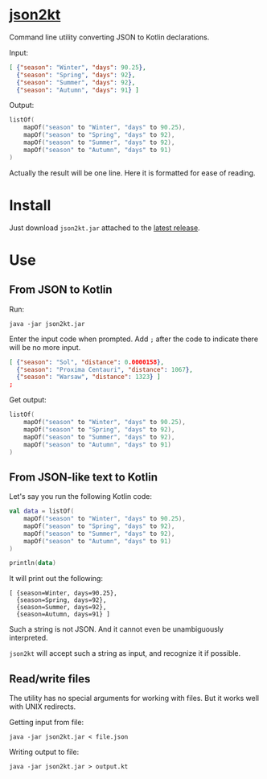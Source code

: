 # [json2kt](https://github.com/rtmigo/json2kt_kt)

Command line utility converting JSON to Kotlin declarations.

Input:

```json
[ {"season": "Winter", "days": 90.25},
  {"season": "Spring", "days": 92},
  {"season": "Summer", "days": 92},
  {"season": "Autumn", "days": 91} ]
```

Output:

```kotlin
listOf(
    mapOf("season" to "Winter", "days" to 90.25), 
    mapOf("season" to "Spring", "days" to 92), 
    mapOf("season" to "Summer", "days" to 92),
    mapOf("season" to "Autumn", "days" to 91)
)
```

Actually the result will be one line. Here it is formatted for ease of reading.

# Install

Just download `json2kt.jar` attached to the [latest release](https://github.com/rtmigo/json2kt_kt/releases).

# Use

## From JSON to Kotlin

Run:

```
java -jar json2kt.jar
```

Enter the input code when prompted. Add `;` after the code to indicate there will be
no more input.

```json
[ {"season": "Sol", "distance": 0.0000158},
  {"season": "Proxima Centauri", "distance": 1067},
  {"season": "Warsaw", "distance": 1323} ]
;
```

Get output:

```kotlin
listOf(
    mapOf("season" to "Winter", "days" to 90.25),
    mapOf("season" to "Spring", "days" to 92),
    mapOf("season" to "Summer", "days" to 92),
    mapOf("season" to "Autumn", "days" to 91)
)
```

## From JSON-like text to Kotlin

Let's say you run the following Kotlin code:

```kotlin
val data = listOf(
    mapOf("season" to "Winter", "days" to 90.25),
    mapOf("season" to "Spring", "days" to 92),
    mapOf("season" to "Summer", "days" to 92),
    mapOf("season" to "Autumn", "days" to 91)
)

println(data)
```

It will print out the following:

```
[ {season=Winter, days=90.25}, 
  {season=Spring, days=92},
  {season=Summer, days=92},
  {season=Autumn, days=91} ]
```

Such a string is not JSON. And it cannot even be unambiguously interpreted. 

`json2kt` will accept such a string as input, and recognize it if possible.


## Read/write files 

The utility has no special arguments for working with files. But it works well with UNIX redirects.

Getting input from file:

```
java -jar json2kt.jar < file.json
```

Writing output to file:

```
java -jar json2kt.jar > output.kt
```
